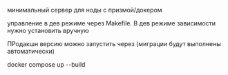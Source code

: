 минимальный сервер для ноды с призмой/докером

управление в дев режиме через Makefile. В дев режиме зависимости нужно установить вручную 

ПРодакшн версию можно запустить через (миграции будут выполнены автоматически)

docker compose up --build
